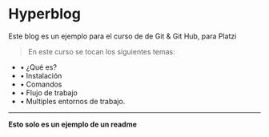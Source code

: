 # Hyperblog
Este blog es un ejemplo para el curso de de Git & Git Hub, para Platzi

> En este curso se tocan los siguientes temas:

- &bull; ¿Qué es?
- &bull; Instalación
- &bull; Comandos
- &bull; Flujo de trabajo
- &bull; Multiples entornos de trabajo.

------------

**Esto solo es un ejemplo de un readme**